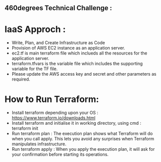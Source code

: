 ## 460degrees Technical Challenge :

IaaS Approch : 
===============
- Write, Plan, and Create Infrastructure as Code
- Provision of AWS EC2 instance as an application server.
- ec2.tf is main terraform file which inclueds all the resources for the application server.
- terraform.tfvars is the variable file which includes the supporting variable for the TF file. 
- Please update the AWS access key and secret and other parameters as required.

How to Run Terraform:
=====================
- Install terraform depending upon your OS : https://www.terraform.io/downloads.html
- Install terraform and initialise it in working directory, using cmd : terraform init
- Run terraform plan : The execution plan shows what Terraform will do when you call apply. This lets you avoid any surprises when Terraform manipulates infrastructure.
- Run terraform apply : When you apply the execution plan, it will ask for your confirmation before starting its operations.



